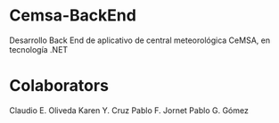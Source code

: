 # Cemsa-BackEnd
Desarrollo Back End de aplicativo de central meteorológica CeMSA, en tecnología .NET

# Colaborators
Claudio E. Oliveda
Karen Y. Cruz
Pablo F. Jornet
Pablo G. Gómez